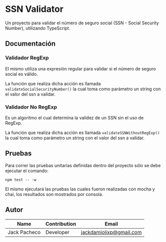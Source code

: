 # SSN Validator
  Un proyecto para validar el número de seguro social (SSN - Social Security Number), utilizando TypeScript.

## Documentación
### Validador RegExp
  El mismo utiliza una expresión regular para validar si el número de seguro social es válido.

  La función que realiza dicha acción es llamada `validateSocialSecurityNumber()` la cual toma como parámetro un string con el valor del ssn a validar.
### Validador No RegExp
  Es un algoritmo el cual determina la validez de un SSN sin el uso de RegExp.

  La función que realiza dicha acción es llamada `validateSSNWithoutRegExp()` la cual toma como parámetro un string con el valor del ssn a validar.

## Pruebas
  Para correr las pruebas unitarias definidas dentro del proyecto sólo se debe ejecutar el comando:

  `npm test -- -w`

  El mismo ejecutará las pruebas las cuales fueron realizadas con mocha y chai, los resultados son mostrados por consola.

## Autor
| Name                 |  Contribution   |  Email                        |
|----------------------|-----------------|-------------------------------|
| Jack Pacheco         |  Developer      |  jackdamiolixp@gmail.com      |
